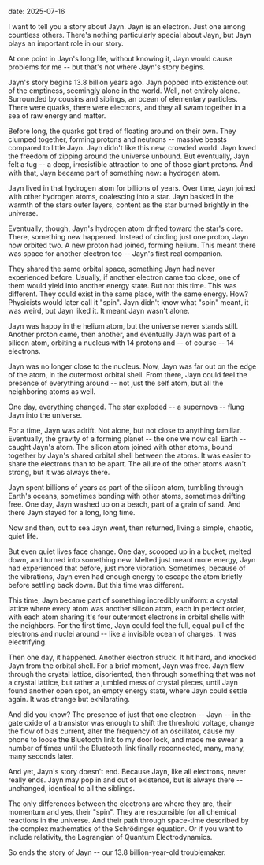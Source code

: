 date: 2025-07-16

<!--pan_title: The Story of Jayn-->

I want to tell you a story about Jayn. Jayn is an electron. Just one among
countless others. There's nothing particularly special about Jayn, but Jayn plays
an important role in our story.


At one point in Jayn's long life, without knowing it, Jayn would cause problems for
me -- but that's not where Jayn's story begins.


Jayn's story begins 13.8 billion years ago. Jayn popped into existence out of the
emptiness, seemingly alone in the world. Well, not entirely alone. Surrounded by
cousins and siblings, 
an ocean of elementary particles. There were
quarks, there were electrons, and they all swam together in a sea of raw energy
and matter.


Before long, the quarks got tired of floating around on their own. They clumped
together, forming protons and neutrons -- massive beasts compared to little Jayn. Jayn didn't
like this new, crowded world. Jayn loved the freedom of zipping around the
universe unbound. But eventually, Jayn felt a tug -- a deep, irresistible attraction
to one of those giant protons. And with that, Jayn became part of something new:
a hydrogen atom.

Jayn lived in that hydrogen atom for billions of years. Over time, Jayn joined
with other hydrogen atoms, coalescing into a star. Jayn basked in the warmth of
the stars outer layers, content as the star burned brightly in the universe.

Eventually, though, Jayn's hydrogen atom drifted toward the star's core. There,
something new happened. Instead of circling just one proton, Jayn now orbited
two. A new proton had joined, forming helium. This meant there was space for
another electron too -- Jayn's first real companion.

They shared the same orbital space, something Jayn had never experienced before.
Usually, if another electron came too close, one of them would yield into another energy state.
But not this time. This was different. They could exist in the same place, with
the same energy. How? Physicists would later call it "spin". Jayn didn't know
what "spin" meant, it was weird, but Jayn liked it. It meant Jayn wasn't alone.

Jayn was happy in the helium atom, but the universe never stands still. Another
proton came, then another, and eventually Jayn was part of a silicon
atom, orbiting a nucleus with 14 protons and -- of course -- 14 electrons.

Jayn was no longer close to the nucleus. Now, Jayn was far out on the edge of the atom, in the
outermost orbital shell. From there, Jayn could feel the presence of everything around
-- not just the self atom, but all the neighboring atoms as well.

One day, everything
changed. The star exploded -- a supernova -- flung Jayn into the universe.

For a time, Jayn was adrift. Not alone, but not close to anything
familiar. Eventually, the gravity of a forming planet -- the one
we now call Earth -- caught Jayn's atom. The silicon atom joined with other atoms, bound together by Jayn's shared orbital shell between the atoms. 
It was easier to share the electrons than to be apart. The
allure of the other atoms wasn't strong, but it was always there.

Jayn spent billions of years as part of the silicon atom, tumbling through Earth's oceans,
sometimes bonding with other atoms, sometimes drifting free. One day, Jayn washed
up on a beach, part of a grain of sand. And there Jayn stayed for a long, long
time.

Now and then, out to sea Jayn went, then returned, living a simple,
chaotic, quiet life.

But even quiet lives face change. One day, scooped up in a
bucket, melted down, and turned into something new. Melted just meant more
energy, Jayn had experienced that before, just more vibration. 
Sometimes, because of the vibrations, Jayn even had enough energy to escape the atom 
briefly before settling back down. But this
time was different.

This time, Jayn became part of something incredibly uniform: a crystal lattice
where every atom was another silicon atom, each in perfect order, with each atom sharing it's
 four outermost electrons in orbital shells with the neighbors. For
the first time, Jayn could feel the full, equal pull of the electrons and nuclei
around -- like a invisible ocean of charges. It was electrifying.


<!--Time usually passed slowly for Jayn. Electrons moved so fast that the rest of
the universe seemed to crawl. But now, Jayn could feel something speeding up. -->


<!-- Electrons were whizzing by—sometimes so fast that they couldn't physically move
any faster, bumping into other atoms in their haste. A disturbance. She couldn't
tell what it was, only that it was coming. -->

Then one day, it happened. Another electron struck. It hit hard, and knocked Jayn from the 
orbital shell. For a brief moment, Jayn was free. Jayn flew through the crystal lattice,
disoriented, then through something that was not a crystal
lattice, but rather a jumbled mess of crystal
pieces, until Jayn found another open spot, an empty energy state, where Jayn
could settle again. It was strange but exhilarating.

And did you know? The presence of just that one electron -- Jayn -- in the gate oxide of a transistor
was enough to
shift the threshold voltage, change the flow of bias current, alter the
frequency of an oscillator, cause my phone
to loose the Bluetooth link to my door lock, and made me swear a number of
times until the Bluetooth link finally reconnected, many, many, many seconds later.

And yet, Jayn's story doesn't end. Because Jayn, like all electrons, never really
ends. Jayn may pop in and out of existence, but is always there -- unchanged,
identical to all the siblings.

The only differences between the electrons are where they are, their momentum and yes, their "spin". 
They are responsible for all chemical reactions in the universe. And their
path through space-time described by the complex mathematics of the Schrödinger
equation. Or if you want to include relativity, the Lagrangian of Quantum
Electrodynamics. 

So ends the story of Jayn -- our 13.8 billion-year-old troublemaker.

